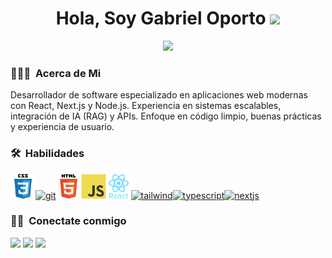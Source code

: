 <h1 align="center"><b>Hola, Soy Gabriel Oporto </b><img src="https://media.giphy.com/media/hvRJCLFzcasrR4ia7z/giphy.gif" width="35"></h1>
<!--  -->
<p align="center">
  <a href="https://github.com/DenverCoder1/readme-typing-svg"><img src="https://readme-typing-svg.herokuapp.com?font=Time+New+Roman&color=cyan&size=25&center=true&vCenter=true&width=600&height=100&lines=Front-End+Developer+💻"></a>
</p>

### 👨🏻‍💻 &nbsp;Acerca de Mi
<p>
Desarrollador de software especializado en aplicaciones web modernas con React, Next.js y Node.js. Experiencia en sistemas escalables, integración de IA (RAG) y APIs. Enfoque en código limpio, buenas prácticas y experiencia de usuario.
</p>

### 🛠 &nbsp;Habilidades
<p align="left"><a href="https://www.w3schools.com/css/" target="_blank" rel="noreferrer"><img src="https://raw.githubusercontent.com/devicons/devicon/master/icons/css3/css3-original-wordmark.svg" alt="css3" width="40" height="40"/></a><a href="https://git-scm.com/" target="_blank" rel="noreferrer"><img src="https://www.vectorlogo.zone/logos/git-scm/git-scm-icon.svg" alt="git" width="40" height="40"/></a><a href="https://www.w3.org/html/" target="_blank" rel="noreferrer"><img src="https://raw.githubusercontent.com/devicons/devicon/master/icons/html5/html5-original-wordmark.svg" alt="html5" width="40" height="40"/></a><a href="https://developer.mozilla.org/en-US/docs/Web/JavaScript" target="_blank" rel="noreferrer"><img src="https://raw.githubusercontent.com/devicons/devicon/master/icons/javascript/javascript-original.svg" alt="javascript" width="40" height="40"/></a><a href="https://reactjs.org/" target="_blank" rel="noreferrer"><img src="https://raw.githubusercontent.com/devicons/devicon/master/icons/react/react-original-wordmark.svg" alt="react" width="40" height="40"/></a><a href="https://tailwindcss.com/" target="_blank" rel="noreferrer"><img src="https://www.vectorlogo.zone/logos/tailwindcss/tailwindcss-icon.svg" alt="tailwind" width="40" height="40"/></a><a href="https://www.typescriptlang.org/" target="_blank" rel="noreferrer"><img src="https://www.vectorlogo.zone/logos/typescriptlang/typescriptlang-icon.svg" alt="typescript" width="40" height="40"/></a><a href="https://nextjs.org/" target="_blank" rel="noreferrer"><img src="https://upload.vectorlogo.zone/logos/nextjs/images/abcffb25-b56d-475f-9c82-26818776dc33.svg" alt="nextjs" width="40" height="40"/></a></p>

### 🤝🏻 &nbsp;Conectate conmigo

<p align="left">
<a href="https://gabrieloporto.vercel.app"><img src="https://img.shields.io/badge/-Portafolio%20Web-3423A6?style=flat&logo=Google-Chrome&logoColor=white"/></a>
<a href="https://linkedin.com/in/gabrieloporto"><img src="https://img.shields.io/badge/Linkedin-0077B5?style=flat&logo=Linkedin&logoColor=white"/></a>
<a href="mailto:gabrieloporto.dev@gmail.com"><img src="https://img.shields.io/badge/-gabrieloporto.dev@gmail.com-D14836?style=flat&logo=Gmail&logoColor=white"/></a>
</p>
